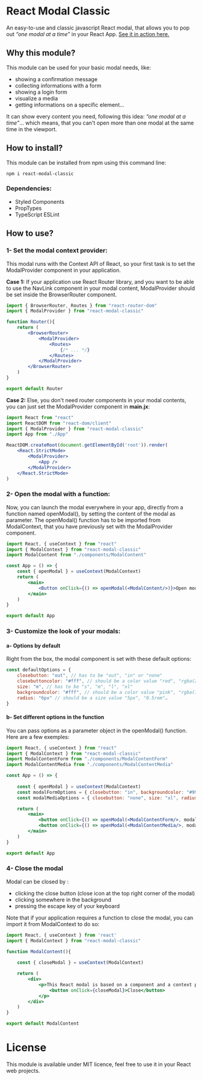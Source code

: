 # React Modal Classic

An easy-to-use and classic javascript React modal, that allows you to pop out *“one modal at a time”* in your React App.
[See it in action here.](https://google.com) 

## Why this module?

This module can be used for your basic modal needs, like:
- showing a confirmation message
- collecting informations with a form
- showing a login form
- visualize a media
- getting informations on a specific element…

It can show every content you need, following this idea: *“one modal at a time”*… which means, that you can't open more than one modal at the same time in the viewport. 

## How to install?

This module can be installed from npm using this command line:
```
npm i react-modal-classic
```

### Dependencies:

- Styled Components
- PropTypes
- TypeScript ESLint

## How to use?

### 1- Set the modal context provider:

This modal runs with the Context API of React, so your first task is to set the ModalProvider component in your application.

**Case 1:** If your application use React Router library, and you want to be able to use the NavLink component in your modal content, ModalProvider should be set inside the BrowserRouter component.  

```jsx
import { BrowserRouter, Routes } from "react-router-dom"
import { ModalProvider } from "react-modal-classic"

function Router(){
    return (
        <BrowserRouter>
            <ModalProvider>
                <Routes>
                    {/* ... */}
                </Routes>
            </ModalProvider>
        </BrowserRouter>
    )
}

export default Router
```
**Case 2:** Else, you don't need router components in your modal contents, you can just set the ModalProvider component in **main.jx**:

```jsx
import React from "react"
import ReactDOM from "react-dom/client"
import { ModalProvider } from "react-modal-classic"
import App from "./App"

ReactDOM.createRoot(document.getElementById('root')).render(
    <React.StrictMode>
        <ModalProvider>
            <App />
        </ModalProvider>
    </React.StrictMode>
)
```

### 2- Open the modal with a function:
Now, you can launch the modal everywhere in your app, directly from a function named openModal(), by setting the content of the modal as parameter. The openModal() function has to be imported from ModalContext, that you have previously set with the ModalProvider component.
```jsx
import React, { useContext } from "react"
import { ModalContext } from "react-modal-classic"
import ModalContent from "./components/ModalContent"

const App = () => {
    const { openModal } = useContext(ModalContext)
    return (
        <main>
            <Button onClick={() => openModal(<ModalContent/>)}>Open modal</Button>
        </main>
    )
}

export default App
```

### 3- Customize the look of your modals:
#### a- Options by default
Right from the box, the modal component is set with these default options:
```javascript
const defaultOptions = {
    closebutton: "out", // has to be "out", "in" or "none"
    closebuttoncolor: "#fff", // should be a color value "red", "rgba(255,0,0,0.5)", "#242424"…
    size: "m", // has to be "s", "m", "l", "xl"
    backgroundcolor: "#fff", // should be a color value "pink", "rgba(120,120,120,0.8)", "#242424"…
    radius: "6px" // should be a size value "5px", "0.5rem"…
}
``` 
#### b- Set different options in the function
You can pass options as a parameter object in the openModal() function. Here are a few exemples:
```jsx
import React, { useContext } from "react"
import { ModalContext } from "react-modal-classic"
import ModalContentForm from "./components/ModalContentForm"
import ModalContentMedia from "./components/ModalContentMedia"

const App = () => {
    
    const { openModal } = useContext(ModalContext)
    const modalFormOptions = { closebutton: "in", backgroundcolor: "#999", size: "m" }
    const modalMediaOptions = { closebutton: "none", size: "xl", radius: "none" }

    return (
        <main>
            <button onClick={() => openModal(<ModalContentForm/>, modalFormOptions), themeFirst}>Open a form</button>
            <button onClick={() => openModal(<ModalContentMedia/>, modalMediaOptions)}>Open a media</button>
        </main>
    )
}

export default App
```

### 4- Close the modal
Modal can be closed by :
- clicking the close button (close icon at the top right corner of the modal)
- clicking somewhere in the background
- pressing the escape key of your keyboard

Note that if your application requires a function to close the modal, you can import it from ModalContext to do so:
```jsx
import React, { useContext } from 'react'
import { ModalContext } from "react-modal-classic"

function ModalContent(){
    
    const { closeModal } = useContext(ModalContext)

    return (
        <div>
            <p>This React modal is based on a component and a context provider.<br/>
                <button onClick={closeModal}>Close</button>
            </p>
        </div>
    )
}

export default ModalContent
```

# License

This module is available under MIT licence, feel free to use it in your React web projects. 